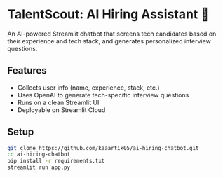 # TalentScout: AI Hiring Assistant 🤖

An AI-powered Streamlit chatbot that screens tech candidates based on their experience and tech stack, and generates personalized interview questions.

## Features

- Collects user info (name, experience, stack, etc.)
- Uses OpenAI to generate tech-specific interview questions
- Runs on a clean Streamlit UI
- Deployable on Streamlit Cloud

## Setup

```bash
git clone https://github.com/kaaartik05/ai-hiring-chatbot.git
cd ai-hiring-chatbot
pip install -r requirements.txt
streamlit run app.py
```
